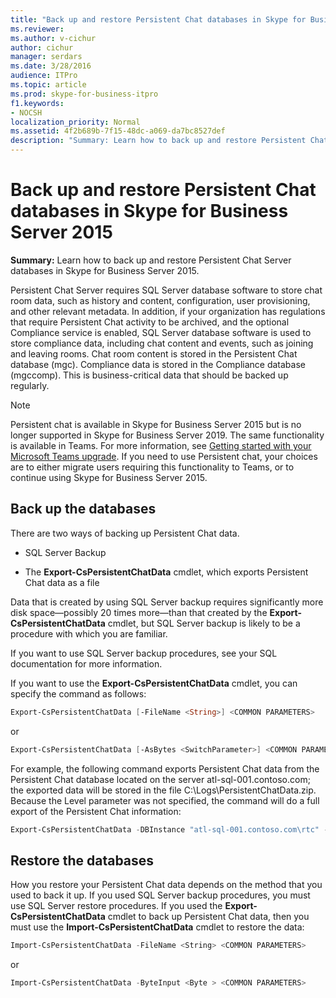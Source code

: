 ```yaml
---
title: "Back up and restore Persistent Chat databases in Skype for Business Server 2015"
ms.reviewer: 
ms.author: v-cichur
author: cichur
manager: serdars
ms.date: 3/28/2016
audience: ITPro
ms.topic: article
ms.prod: skype-for-business-itpro
f1.keywords:
- NOCSH
localization_priority: Normal
ms.assetid: 4f2b689b-7f15-48dc-a069-da7bc8527def
description: "Summary: Learn how to back up and restore Persistent Chat Server databases in Skype for Business Server 2015."
---
```


# Back up and restore Persistent Chat databases in Skype for Business Server 2015
 
**Summary:** Learn how to back up and restore Persistent Chat Server databases in Skype for Business Server 2015.
  
Persistent Chat Server requires SQL Server database software to store chat room data, such as history and content, configuration, user provisioning, and other relevant metadata. In addition, if your organization has regulations that require Persistent Chat activity to be archived, and the optional Compliance service is enabled, SQL Server database software is used to store compliance data, including chat content and events, such as joining and leaving rooms. Chat room content is stored in the Persistent Chat database (mgc). Compliance data is stored in the Compliance database (mgccomp). This is business-critical data that should be backed up regularly. 
  
> [!NOTE]
> Persistent chat is available in Skype for Business Server 2015 but is no longer supported in Skype for Business Server 2019. The same functionality is available in Teams. For more information, see [Getting started with your Microsoft Teams upgrade](/microsoftteams/upgrade-start-here). If you need to use Persistent chat, your choices are to either migrate users requiring this functionality to Teams, or to continue using Skype for Business Server 2015. 

## Back up the databases

There are two ways of backing up Persistent Chat data. 
  
- SQL Server Backup
    
- The **Export-CsPersistentChatData** cmdlet, which exports Persistent Chat data as a file
    
Data that is created by using SQL Server backup requires significantly more disk space—possibly 20 times more—than that created by the **Export-CsPersistentChatData** cmdlet, but SQL Server backup is likely to be a procedure with which you are familiar.
  
If you want to use SQL Server backup procedures, see your SQL documentation for more information. 
  
If you want to use the **Export-CsPersistentChatData** cmdlet, you can specify the command as follows:
  
```PowerShell
Export-CsPersistentChatData [-FileName <String>] <COMMON PARAMETERS>
```

or
  
```PowerShell
Export-CsPersistentChatData [-AsBytes <SwitchParameter>] <COMMON PARAMETERS>
```

For example, the following command exports Persistent Chat data from the Persistent Chat database located on the server atl-sql-001.contoso.com; the exported data will be stored in the file C:\Logs\PersistentChatData.zip. Because the Level parameter was not specified, the command will do a full export of the Persistent Chat information:
  
```PowerShell
Export-CsPersistentChatData -DBInstance "atl-sql-001.contoso.com\rtc" -FileName "C:\Logs\PersistentChatData.zip"
```

## Restore the databases

How you restore your Persistent Chat data depends on the method that you used to back it up. If you used SQL Server backup procedures, you must use SQL Server restore procedures. If you used the **Export-CsPersistentChatData** cmdlet to back up Persistent Chat data, then you must use the **Import-CsPersistentChatData** cmdlet to restore the data:
  
```PowerShell
Import-CsPersistentChatData -FileName <String> <COMMON PARAMETERS>
```

or
  
```PowerShell
Import-CsPersistentChatData -ByteInput <Byte > <COMMON PARAMETERS>
```
